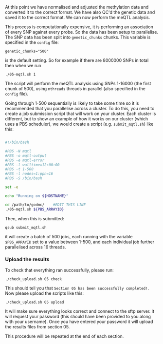At this point we have normalised and adjusted the methylation data and converted it to the correct format. We have also QC'd the genetic data and saved it to the correct format. We can now perform the meQTL analysis.

This process is computationally expensive, it is performing an association of every SNP against every probe. So the data has been setup to parallelise. The SNP data has been split into `genetic_chunks` chunks. This variable is specified in the `config` file:

    genetic_chunks="500"

is the default setting. So for example if there are 8000000 SNPs in total then when we run

    ./05-mqtl.sh 1

The script will perform the meQTL analysis using SNPs 1-16000 (the first chunk of 500), using `nthreads` threads in parallel (also specified in the `config` file). 

Going through 1-500 sequentially is likely to take some time so it is recommended that you parallelise across a cluster. To do this, you need to create a job submission script that will work on your cluster. Each cluster is different, but to show an example of how it works on our cluster (which uses a PBS scheduler), we would create a script (e.g. `submit_mqtl.sh`) like this:


```bash

#!/bin/bash

#PBS -N mqtl
#PBS -o mqtl-output
#PBS -e mqtl-error
#PBS -l walltime=12:00:00
#PBS -t 1-500
#PBS -l nodes=1:ppn=16
#PBS -S /bin/bash

set -e

echo "Running on ${HOSTNAME}"

cd /path/to/godmc/    #EDIT THIS LINE
./05-mqtl.sh ${PBS_ARRAYID}

```

Then, when this is submitted:

    qsub submit_mqtl.sh

it will create a batch of 500 jobs, each running with the variable `$PBS_ARRAYID` set to a value between 1-500, and each individual job further parallelised across 16 threads. 


### Upload the results

To check that everything ran successfully, please run:

```
./check_upload.sh 05 check
```

This should tell you that `Section 05 has been successfully completed!`. Now please upload the scripts like this:

```
./check_upload.sh 05 upload
```

It will make sure everything looks correct and connect to the sftp server. It will request your password (this should have been provided to you along with your username). Once you have entered your password it will upload the results files from section 05.

This procedure will be repeated at the end of each section.